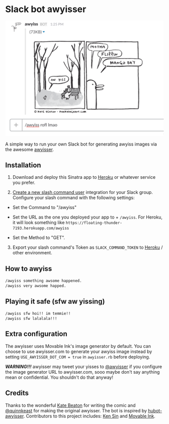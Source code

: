 # Slack bot awyisser

![awyiss](screencapture.png)

A simple way to run your own Slack bot for generating awyiss images via the awesome [awyisser](http://www.awyisser.com/).

## Installation

1. Download and deploy this Sinatra app to [Heroku](https://devcenter.heroku.com/articles/rack#sinatra) or whatever service you prefer.

2. [Create a new slash command user](https://my.slack.com/services/new/slash-commands) integration for your Slack group. Configure your slash command with the following settings:
  - Set the Command to "/awyiss"

  - Set the URL as the one you deployed your app to + `/awyiss`. For Heroku, it will look something like `https://floating-thunder-7193.herokuapp.com/awyiss`

  - Set the Method to "GET".

3. Export your slash command's Token as `SLACK_COMMAND_TOKEN` to [Heroku](https://devcenter.heroku.com/articles/config-vars#setting-up-config-vars-for-a-deployed-application) / other environment.

## How to awyiss

```
/awyiss something awsome happened.
/awyiss very awsome happed.
```

## Playing it safe (sfw aw yissing)

```
/awyiss sfw hoi!! im temmie!!
/awyiss sfw lalalala!!!
```

## Extra configuration

The awyisser uses Movable Ink's image generator by default. You can choose to use awyisser.com to generate your awyiss image instead by setting `USE_AWYISSER_DOT_COM = true` in `awyisser.rb` before deploying. 

***WARNING!!!*** awyisser may tweet your yisses to [@awyisser](https://twitter.com/awyisser) if you configure the image generator URL to awyisser.com, sooo maybe don't say anything mean or confidential. You shouldn't do that anyway!

## Credits

Thanks to the wonderful [Kate Beaton](http://harkavagrant.com/) for writing the comic and [@quinnkeast](https://twitter.com/quinnkeast) for making the original awyisser. The bot is inspired by [hubot-awyisser](https://github.com/emilong/hubot-awyisser). Contributors to this project includes: [Ken Sin](https://github.com/ksin) and [Movable Ink](https://github.com/movableink).
